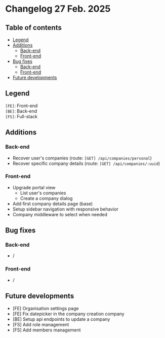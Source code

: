 # Changelog 27 Feb. 2025

## Table of contents
- [Legend](#legend)
- [Additions](#additions)
    - [Back-end](#back-end)
    - [Front-end](#front-end)
- [Bug fixes](#bug-fixes)
    - [Back-end](#back-end-1)
    - [Front-end](#front-end-1)
- [Future developments](#future-developments)

## Legend
`[FE]`: Front-end    
`[BE]`: Back-end  
`[FS]`: Full-stack

## Additions
### Back-end
- Recover user's companies (route: `[GET] /api/companies/personal`)
- Recover specific company details (route: `[GET] /api/companies/:uuid`)

### Front-end
- Upgrade portal view
  - List user's companies
  - Create a company dialog
- Add first company details page (base)
- Setup sidebar navigation with responsive behavior
- Company middleware to select when needed

## Bug fixes
### Back-end
- /

### Front-end
- /

## Future developments
- [FE] Organisation settings page
- [FE] Fix datepicker in the company creation company
- [BE] Setup api endpoints to update a company
- [FS] Add role management
- [FS] Add members management
